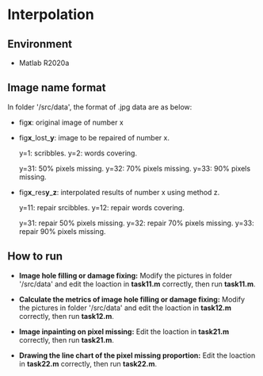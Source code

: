 # Interpolation

## Environment

- Matlab R2020a

## Image name format

In folder '/src/data', the format of .jpg data are as below:

- fig**x**: original image of number x

- fig**x**_lost\_**y**: image to be repaired of number x.

  y=1: scribbles. y=2: words covering.

  y=31: 50% pixels missing. y=32: 70% pixels missing. y=33: 90% pixels missing.

- fig**x**\_res**y**\_**z**: interpolated results of number x using method z.

  y=11: repair srcibbles. y=12: repair words covering.

  y=31: repair 50% pixels missing. y=32: repair 70% pixels missing. y=33: repair 90% pixels missing.

## How to run

- **Image hole filling or damage fixing:** Modify the pictures in folder '/src/data' and edit the loaction in **task11.m** correctly, then run **task11.m**.

- **Calculate the metrics of image hole filling or damage fixing:** Modify the pictures in folder '/src/data' and edit the loaction in **task12.m** correctly, then run **task12.m**.

- **Image inpainting on pixel missing:**  Edit the loaction in **task21.m** correctly, then run **task21.m**.

- **Drawing the line chart of the pixel missing proportion:** Edit the loaction in **task22.m** correctly, then run **task22.m**.
